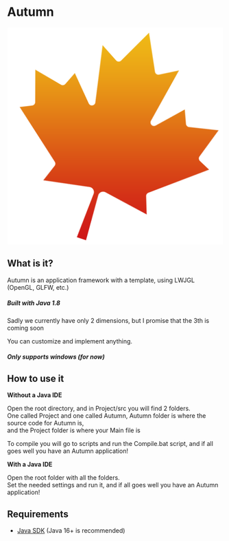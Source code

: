 # Autumn

<img src="https://github.com/YouriSchijff/Autumn/raw/master/img/Autumn.png">

## What is it?

Autumn is an application framework with a template, using LWJGL (OpenGL, GLFW, etc.)

##### Built with Java 1.8

Sadly we currently have only 2 dimensions, but I promise that the 3th is coming soon

You can customize and implement anything.

##### Only supports windows (for now)

## How to use it

**Without a Java IDE**

Open the root directory, and in Project/src you will find 2 folders.<br> One called Project and one called Autumn, Autumn folder is where the source code for Autumn is,<br>and the Project folder is where your Main file is

To compile you will go to scripts and run the Compile.bat script, and if all goes well you have an Autumn application!

**With a Java IDE**

Open the root folder with all the folders.<br>Set the needed settings and run it, and if all goes well you have an Autumn application!

## Requirements

* [Java SDK](https://www.oracle.com/java/technologies/downloads#jdk19-windows) (Java 16+ is recommended)